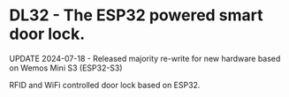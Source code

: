 # DL32 - The ESP32 powered smart door lock.

UPDATE 2024-07-18 - Released majority re-write for new hardware based on Wemos Mini S3 (ESP32-S3)

RFID and WiFi controlled door lock based on ESP32.
